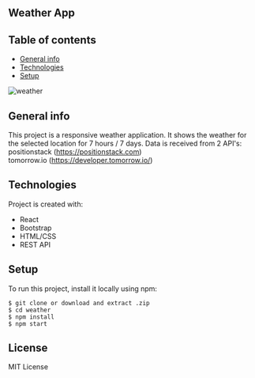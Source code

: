 ## Weather App

## Table of contents
* [General info](#general-info)
* [Technologies](#technologies)
* [Setup](#setup)

![weather](https://user-images.githubusercontent.com/80982136/128238696-0823d010-6083-4401-a995-9b92ce34eef2.gif)

## General info
This project is a responsive weather application. It shows the weather for the selected location for 7 hours / 7 days.
Data is received from 2 API's: \
  positionstack (https://positionstack.com) \
  tomorrow.io (https://developer.tomorrow.io/)
	
## Technologies
Project is created with:
* React
* Bootstrap
* HTML/CSS
* REST API
	
## Setup
To run this project, install it locally using npm:

```
$ git clone or download and extract .zip
$ cd weather
$ npm install
$ npm start
```

## License
MIT License
